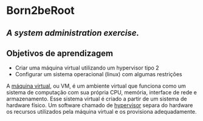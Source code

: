 # Born2beRoot
## _A system administration exercise._

## Objetivos de aprendizagem 

- Criar uma máquina virtual utilizando um hypervisor tipo 2
- Configurar um sistema operacional (linux) com algumas restrições

A [máquina virtual], ou VM, é um ambiente virtual que funciona como um sistema de computação com sua própria CPU, memória, interface de rede e armazenamento. Esse sistema virtual é criado a partir de um sistema de hardware físico.
Um software chamado de [hypervisor] separa do hardware os recursos utilizados pela máquina virtual e os provisiona adequadamente. 




[hypervisor]: <https://www.redhat.com/pt-br/topics/virtualization/what-is-a-hypervisor>
[máquina virtual]: <https://www.redhat.com/pt-br/topics/virtualization/what-is-a-virtual-machine>
